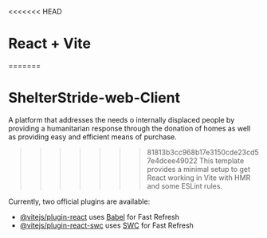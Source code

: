 <<<<<<< HEAD
# React + Vite

=======
# ShelterStride-web-Client


A platform that addresses the needs o internally displaced people by providing a humanitarian response through  the donation of homes as well as providing easy and efficient means of purchase.
>>>>>>> 81813b3cc968b17e3150cde23cd57e4dcee49022
This template provides a minimal setup to get React working in Vite with HMR and some ESLint rules.

Currently, two official plugins are available:

- [@vitejs/plugin-react](https://github.com/vitejs/vite-plugin-react/blob/main/packages/plugin-react/README.md) uses [Babel](https://babeljs.io/) for Fast Refresh
- [@vitejs/plugin-react-swc](https://github.com/vitejs/vite-plugin-react-swc) uses [SWC](https://swc.rs/) for Fast Refresh
